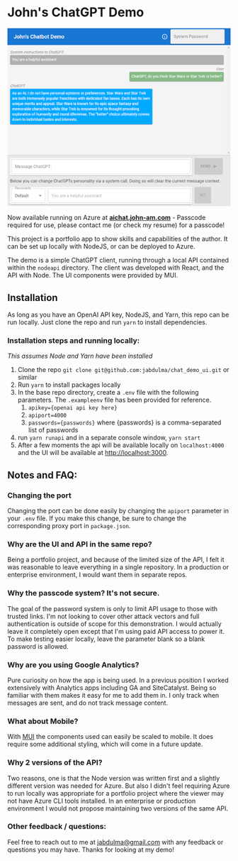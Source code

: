 # John's ChatGPT Demo

![Screenshot of a ChatGPT client](/screen.png?raw=true "Screenshot of Demo")

Now available running on Azure at **[aichat.john-am.com](https://aichat.john-am.com)** - Passcode required for use, please contact me (or check my resume) for a passcode!

This project is a portfolio app to show skills and capabilities of the author.  It can be set up locally with NodeJS, or can be deployed to Azure.

The demo is a simple ChatGPT client, running through a local API contained within the `nodeapi` directory.  The client was developed with React, and the API with Node.  The UI components were provided by MUI.


## Installation
As long as you have an OpenAI API key, NodeJS, and Yarn, this repo can be run locally.  Just clone the repo and run `yarn` to install dependencies.

### Installation steps and running locally:

*This assumes Node and Yarn have been installed*

1. Clone the repo `git clone git@github.com:jabdulma/chat_demo_ui.git` or similar
2. Run `yarn` to install packages locally
3. In the base repo directory, create a `.env` file with the following parameters.  The `.exampleenv` file has been provided for reference.
   1. `apikey={openai api key here}`
   2. `apiport=4000`
   3. `passwords={passwords}` where {passwords} is a comma-separated list of passwords
4. run `yarn runapi` and in a separate console window, `yarn start`
5. After a few moments the api will be available locally on `localhost:4000` and the UI will be available at [http://localhost:3000](http://localhost:3000).

## Notes and FAQ:

### Changing the port

Changing the port can be done easily by changing the `apiport` parameter in your `.env` file.  If you make this change, 
be sure to change the corresponding proxy port in `package.json`.

### Why are the UI and API in the same repo?

Being a portfolio project, and because of the limited size of the API, I felt it was reasonable to leave everything in a single 
repository.  In a production or enterprise environment, I would want them in separate repos.

### Why the passcode system?  It's not secure.
The goal of the password system is only to limit API usage to those with trusted links.  I'm not looking to cover other attack vectors and 
full authentication is outside of scope for this demonstration.  I would actually leave it completely open except that I'm using paid API 
access to power it.  To make testing easier locally, leave the parameter blank so a blank password is allowed.

### Why are you using Google Analytics?
Pure curiosity on how the app is being used.  In a previous position I worked extensively with Analytics apps including GA and 
SiteCatalyst.  Being so familiar with them makes it easy for me to add them in.  I only track when messages are sent, and do not 
track message content.

### What about Mobile?
With [MUI](https://mui.com/core/) the components used can easily be scaled to mobile.  It does require some additional styling, which 
will come in a future update.

### Why 2 versions of the API?
Two reasons, one is that the Node version was written first and a slightly different version was needed for Azure.  But also 
I didn't feel requiring Azure to run locally was appropriate for a portfolio project where the viewer may not have Azure CLI 
tools installed.  In an enterprise or production environment I would not propose maintaining two versions of the same API.

### Other feedback / questions:
Feel free to reach out to me at jabdulma@gmail.com with any feedback or questions you may have.  Thanks for looking at my demo!